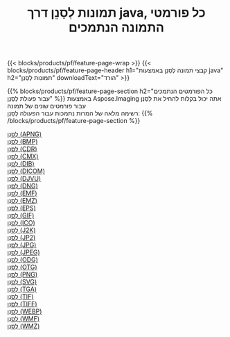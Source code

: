 ﻿---
title: תמונות לְסַנֵן דרך java, כל פורמטי התמונה הנתמכים 
weight: 3920
url: /he/java/filter 
lang: he
langdirlevel: 2
locales: zh-hans,ja,it,ru,de,es,fr,nl,id,lt,pl,pt,vi,tr,ko,zh-hant,ar,hi,th,sv,cs,uk,he
description: באמצעות Aspose.Imaging תוכל בקלות לְסַנֵן תמונות באמצעות java
---

{{< blocks/products/pf/feature-page-wrap >}}
{{< blocks/products/pf/feature-page-header h1="קבצי תמונה לְסַנֵן באמצעות java" h2="תמונות לְסַנֵן" downloadText="הורד" >}}


{{% blocks/products/pf/feature-page-section  h2="כל הפורמטים הנתמכים עבור פעולת לְסַנֵן" %}}
באמצעות Aspose.Imaging אתה יכול בקלות להחיל את לְסַנֵן עבור פורמטים שונים של תמונה
<br/>
רשימה מלאה של המרות נתמכות עבור הפעולה לְסַנֵן:
{{% /blocks/products/pf/feature-page-section %}}
<div class="container-fluid productfamilypage bg-gray">
    <div class="convertypes bg-gray agp-content section">
        <div class="container">
		<div class="row other-converters">
		    <div class='col-md-2 other-converter remove-lp remove-rp'><a href="/imaging/he/java/filter/apng" >לְסַנֵן (APNG)</a></div><div class='col-md-2 other-converter remove-lp remove-rp'><a href="/imaging/he/java/filter/bmp" >לְסַנֵן (BMP)</a></div><div class='col-md-2 other-converter remove-lp remove-rp'><a href="/imaging/he/java/filter/cdr" >לְסַנֵן (CDR)</a></div><div class='col-md-2 other-converter remove-lp remove-rp'><a href="/imaging/he/java/filter/cmx" >לְסַנֵן (CMX)</a></div><div class='col-md-2 other-converter remove-lp remove-rp'><a href="/imaging/he/java/filter/dib" >לְסַנֵן (DIB)</a></div><div class='col-md-2 other-converter remove-lp remove-rp'><a href="/imaging/he/java/filter/dicom" >לְסַנֵן (DICOM)</a></div><div class='col-md-2 other-converter remove-lp remove-rp'><a href="/imaging/he/java/filter/djvu" >לְסַנֵן (DJVU)</a></div><div class='col-md-2 other-converter remove-lp remove-rp'><a href="/imaging/he/java/filter/dng" >לְסַנֵן (DNG)</a></div><div class='col-md-2 other-converter remove-lp remove-rp'><a href="/imaging/he/java/filter/emf" >לְסַנֵן (EMF)</a></div><div class='col-md-2 other-converter remove-lp remove-rp'><a href="/imaging/he/java/filter/emz" >לְסַנֵן (EMZ)</a></div><div class='col-md-2 other-converter remove-lp remove-rp'><a href="/imaging/he/java/filter/eps" >לְסַנֵן (EPS)</a></div><div class='col-md-2 other-converter remove-lp remove-rp'><a href="/imaging/he/java/filter/gif" >לְסַנֵן (GIF)</a></div><div class='col-md-2 other-converter remove-lp remove-rp'><a href="/imaging/he/java/filter/ico" >לְסַנֵן (ICO)</a></div><div class='col-md-2 other-converter remove-lp remove-rp'><a href="/imaging/he/java/filter/j2k" >לְסַנֵן (J2K)</a></div><div class='col-md-2 other-converter remove-lp remove-rp'><a href="/imaging/he/java/filter/jp2" >לְסַנֵן (JP2)</a></div><div class='col-md-2 other-converter remove-lp remove-rp'><a href="/imaging/he/java/filter/jpg" >לְסַנֵן (JPG)</a></div><div class='col-md-2 other-converter remove-lp remove-rp'><a href="/imaging/he/java/filter/jpeg" >לְסַנֵן (JPEG)</a></div><div class='col-md-2 other-converter remove-lp remove-rp'><a href="/imaging/he/java/filter/odg" >לְסַנֵן (ODG)</a></div><div class='col-md-2 other-converter remove-lp remove-rp'><a href="/imaging/he/java/filter/otg" >לְסַנֵן (OTG)</a></div><div class='col-md-2 other-converter remove-lp remove-rp'><a href="/imaging/he/java/filter/png" >לְסַנֵן (PNG)</a></div><div class='col-md-2 other-converter remove-lp remove-rp'><a href="/imaging/he/java/filter/svg" >לְסַנֵן (SVG)</a></div><div class='col-md-2 other-converter remove-lp remove-rp'><a href="/imaging/he/java/filter/tga" >לְסַנֵן (TGA)</a></div><div class='col-md-2 other-converter remove-lp remove-rp'><a href="/imaging/he/java/filter/tif" >לְסַנֵן (TIF)</a></div><div class='col-md-2 other-converter remove-lp remove-rp'><a href="/imaging/he/java/filter/tiff" >לְסַנֵן (TIFF)</a></div><div class='col-md-2 other-converter remove-lp remove-rp'><a href="/imaging/he/java/filter/webp" >לְסַנֵן (WEBP)</a></div><div class='col-md-2 other-converter remove-lp remove-rp'><a href="/imaging/he/java/filter/wmf" >לְסַנֵן (WMF)</a></div><div class='col-md-2 other-converter remove-lp remove-rp'><a href="/imaging/he/java/filter/wmz" >לְסַנֵן (WMZ)</a></div>
                </div>
        </div>
    </div>
</div>
<br/>
